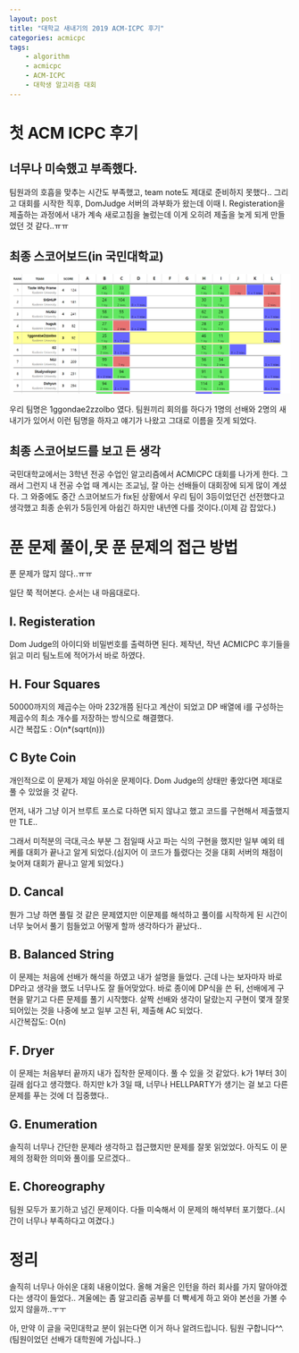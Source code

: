 ```yaml
---
layout: post
title: "대학교 새내기의 2019 ACM-ICPC 후기"
categories: acmicpc
tags:
    - algorithm
    - acmicpc
    - ACM-ICPC
    - 대학생 알고리즘 대회
--- 
```


# 첫 ACM ICPC 후기

## 너무나 미숙했고 부족했다.

팀원과의 호흡을 맞추는 시간도 부족했고, team note도 제대로 준비하지 못했다..
그리고 대회를 시작한 직후, DomJudge 서버의 과부화가 왔는데 이때 I. Registeration을 제출하는 과정에서
내가 계속 새로고침을 눌렀는데 이게 오히려 제출을 늦게 되게 만들었던 것 같다..ㅠㅠ

## 최종 스코어보드(in 국민대학교)

<img src = "/image/2019-acmicpc-finalscoreboard.PNG">

우리 팀명은 1ggondae2zzolbo 였다.
팀원끼리 회의를 하다가 1명의 선배와 2명의 새내기가 있어서 이런 팀명을 하자고 얘기가 나왔고 그대로 이름을 짓게 되었다.

## 최종 스코어보드를 보고 든 생각

국민대학교에서는 3학년 전공 수업인 알고리즘에서 ACMICPC 대회를 나가게 한다. 그래서 그런지 내 전공 수업 때 계시는 조교님, 잘 아는 선배들이 대회장에 되게 많이 계셨다. 그 와중에도 중간 스코어보드가 fix된 상황에서 우리 팀이 3등이었던건 선전했다고 생각했고 최종 순위가 5등인게 아쉽긴 하지만 내년엔 다를 것이다.(이제 감 잡았다.)

# 푼 문제 풀이,못 푼 문제의 접근 방법

푼 문제가 많지 않다..ㅠㅠ

일단 쭉 적어본다. 순서는 내 마음대로다.

## I. Registeration
Dom Judge의 아이디와 비밀번호를 출력하면 된다.
제작년, 작년 ACMICPC 후기들을 읽고
미리 팀노트에 적어가서 바로 하였다.

## H. Four Squares
50000까지의 제곱수는 아마 232개쯤 된다고 계산이 되었고 DP 배열에 i를 구성하는 제곱수의 최소 개수를 저장하는 방식으로 해결했다.  
시간 복잡도 : O(n*(sqrt(n)))

## C Byte Coin

개인적으로 이 문제가 제일 아쉬운 문제이다.
Dom Judge의 상태만 좋았다면 제대로 풀 수 있었을 것 같다.

먼저, 내가 그냥 이거 브루트 포스로 다하면 되지 않냐고 했고 코드를 구현해서 제출했지만 TLE..

그래서 미적분의 극대,극소 부분 그 점일때 사고 파는 식의 구현을 했지만 일부 예외 테케를 대회가 끝나고 알게 되었다.(심지어 이 코드가 틀렸다는 것을 대회 서버의 채점이 늦어져 대회가 끝나고 알게 되었다.)

## D. Cancal
뭔가 그냥 하면 풀릴 것 같은 문제였지만 이문제를 해석하고 풀이를 시작하게 된 시간이 너무 늦어서 풀기 힘들었고 어떻게 할까 생각하다가 끝났다..

## B. Balanced String
이 문제는 처음에 선배가 해석을 하였고 내가 설명을 들었다. 근데 나는 보자마자 바로 DP라고 생각을 했도 너무나도 잘 들어맞았다. 바로 종이에 DP식을 쓴 뒤, 선배에게 구현을 맡기고 다른 문제를 풀기 시작했다. 살짝 선배와 생각이 달랐는지 구현이 몇개 잘못되어있는 것을 나중에 보고 일부 고친 뒤, 제출해 AC 되었다.  
시간복잡도: O(n)

## F. Dryer
이 문제는 처음부터 끝까지 내가 집착한 문제이다.
풀 수 있을 것 같았다. k가 1부터 3이길래 쉽다고 생각했다. 하지만 k가 3일 때, 너무나 HELLPARTY가 생기는 걸 보고 다른 문제를 푸는 것에 더 집중했다.. 

## G. Enumeration
솔직히 너무나 간단한 문제라 생각하고 접근했지만
문제를 잘못 읽었었다. 아직도 이 문제의 정확한 의미와 풀이를 모르겠다..

## E. Choreography
팀원 모두가 포기하고 넘긴 문제이다. 
다들 미숙해서 이 문제의 해석부터 포기했다..(시간이 너무나 부족하다고 여겼다.)

# 정리

솔직히 너무나 아쉬운 대회 내용이었다.
올해 겨울은 인턴을 하러 회사를 가지 말아야겠다는 생각이 들었다.. 겨울에는 좀 알고리즘 공부를 더 빡세게 하고 와야 본선을 가볼 수 있지 않을까..ㅜㅜ

아, 만약 이 글을 국민대학교 분이 읽는다면 이거 하나 알려드립니다. 팀원 구합니다^^.(팀원이었던 선배가 대학원에 가십니다..)